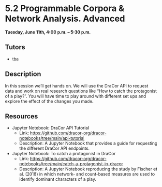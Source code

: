 # 5.2 Programmable Corpora & Network Analysis. Advanced	

**Tuesday, June 11th, 4:00 p.m. – 5:30 p.m.**

## Tutors
- tba 

## Description 
In this session we’ll get hands on. We will use the DraCor API to request data and 
work on real research questions like “How to catch the protagonist of a play?”. You will have time to play around with different set ups and explore the effect of the changes you made.

## Resources
- Jupyter Notebook: DraCor API Tutorial
	- Link: https://github.com/dracor-org/dracor-notebooks/tree/main/api-tutorial
	- Description: A Jupyter Notebook that provides a guide for requesting the different DraCor API endpoints. 
- Jupyter Notebook: To catch a protagonist in DraCor
	- Link: https://github.com/dracor-org/dracor-notebooks/tree/main/catch-a-protagonist-in-dracor
	- Description: A Jupyter Notebook reproducing the study by Fischer et al. (2018) in which network- and count-based measures are used to identify dominant characters of a play.
